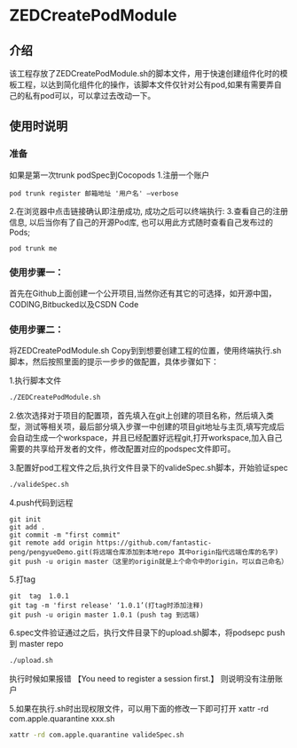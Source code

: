 # ZEDCreatePodModule
## 介绍
该工程存放了ZEDCreatePodModule.sh的脚本文件，用于快速创建组件化时的模板工程，以达到简化组件化的操作，该脚本文件仅针对公有pod,如果有需要弄自己的私有pod可以，可以拿过去改动一下。

## 使用时说明
### 准备
如果是第一次trunk podSpec到Cocopods 
1.注册一个账户
```
pod trunk register 邮箱地址 '用户名' —verbose  
```
2.在浏览器中点击链接确认即注册成功, 成功之后可以终端执行:
3.查看自己的注册信息, 以后当你有了自己的开源Pod库, 也可以用此方式随时查看自己发布过的Pods;
```
pod trunk me
```

### 使用步骤一：
首先在Github上面创建一个公开项目,当然你还有其它的可选择，如开源中国，CODING,Bitbucked以及CSDN Code

### 使用步骤二：
将ZEDCreatePodModule.sh  Copy到到想要创建工程的位置，使用终端执行.sh脚本，然后按照里面的提示一步步的做配置，具体步骤如下：

1.执行脚本文件
```sh
./ZEDCreatePodModule.sh
```
2.依次选择对于项目的配置项，首先填入在git上创建的项目名称，然后填入类型，测试等相关项，最后部分填入步骤一中创建的项目git地址与主页,填写完成后会自动生成一个workspace，并且已经配置好远程git,打开workspace,加入自己需要的共享给开发者的文件，修改配置对应的podspec文件即可。

3.配置好pod工程文件之后,执行文件目录下的valideSpec.sh脚本，开始验证spec
```sh
./valideSpec.sh
```

4.push代码到远程
```code
git init
git add .
git commit -m "first commit"
git remote add origin https://github.com/fantastic-peng/pengyueDemo.git(将远端仓库添加到本地repo 其中origin指代远端仓库的名字)
git push -u origin master（这里的origin就是上个命令中的origin，可以自己命名）
```
5.打tag
```code
git  tag  1.0.1
git tag -m 'first release' ‘1.0.1’(打tag时添加注释)
git push -u origin master 1.0.1 (push tag 到远端)
```

6.spec文件验证通过之后，执行文件目录下的upload.sh脚本，将podsepc push 到 master repo
```sh
./upload.sh
```
执行时候如果报错 【You need to register a session first.】 则说明没有注册账户

5.如果在执行.sh时出现权限文件，可以用下面的修改一下即可打开  xattr -rd com.apple.quarantine xxx.sh
```sh
xattr -rd com.apple.quarantine valideSpec.sh
```
